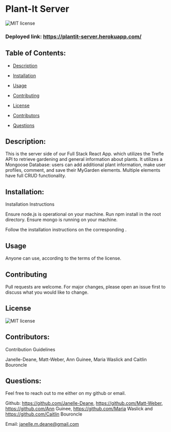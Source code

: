 # Plant-It Server
![MIT license](https://img.shields.io/badge/License-MIT-blue.svg)

### Deployed link: https://plantit-server.herokuapp.com/

## Table of Contents: 
   
* [Description](#Description)

* [Installation](#Installation)

* [Usage](#Usage)

* [Contributing](#Contributing)

* [License](#License)

* [Contributors](#Contributors)

* [Questions](#Questions)

## Description: 
This is the server side of our Full Stack React App. which utilizes the Trefle API to retrieve gardening and general information about plants. It utilizes a Mongoose Database: users can add additional plant information, make user profiles, comment, and save their MyGarden elements. Multiple elements have full CRUD functionality. 

## Installation: 

Installation Instructions

Ensure node.js is operational on your machine. Run npm install in the root directory. Ensure mongo is running on your machine. 

Follow the installation instructions on the corresponding .


## Usage
Anyone can use, according to the terms of the license.
    
## Contributing
Pull requests are welcome. For major changes, please open an issue first to discuss what you would like to change.
   
## License
   
![MIT license](https://img.shields.io/badge/License-MIT-blue.svg)
## Contributors: 

Contribution Guidelines

Janelle-Deane, Matt-Weber, Ann Guinee, Maria Waslick and Caitlin Bouroncle
   

   
## Questions: 
Feel free to reach out to me either on my github or email. 
  
Github:
https://github.com/Janelle-Deane, https://github.com/Matt-Weber, https://github.com/Ann Guinee, https://github.com/Maria Waslick and https://github.com/Caitlin Bouroncle
   
Email:
janelle.m.deane@gmail.com